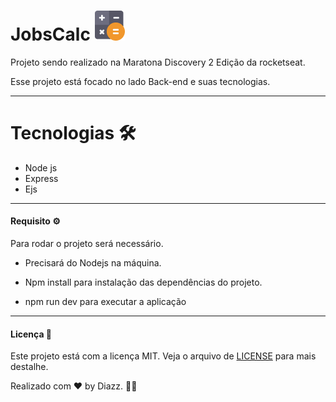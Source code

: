   # JobsCalc  ![icone da logo](https://raw.githubusercontent.com/wevdiaz/JobsCalc/main/public/images/favicon.png) 
 Projeto sendo realizado na Maratona Discovery 2 Edição da rocketseat.
 
 Esse projeto está focado no lado Back-end e suas tecnologias.
 
 ***
 
 # Tecnologias :hammer_and_wrench:
 
 * Node js
 * Express
 * Ejs
 
 ***
 
  #### Requisito :gear:
 
 Para rodar o projeto será necessário.
 
 * Precisará do Nodejs na máquina.
 
 * Npm install para instalação das dependências do projeto.
 
 * npm run dev para executar a aplicação 
 
 ***
 
 #### Licença :scroll:
 
 Este projeto está com a licença MIT. Veja o arquivo de [LICENSE](https://github.com/wevdiaz/JobsCalc/blob/main/LICENSE) para mais destalhe.
 
 Realizado com :heart: by Diazz. :technologist:
 
